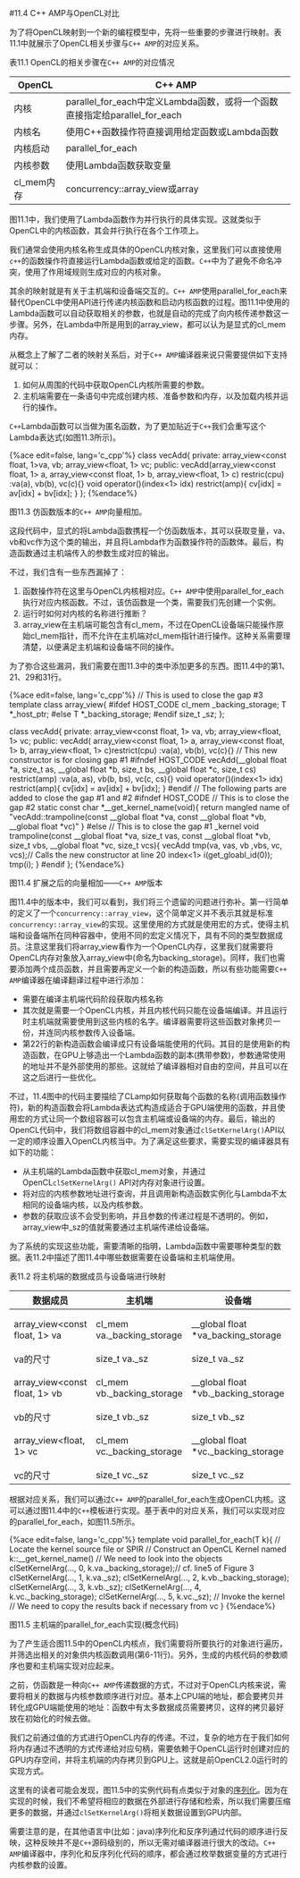 #11.4 C++ AMP与OpenCL对比

为了将OpenCL映射到一个新的编程模型中，先将一些重要的步骤进行映射。表11.1中就展示了OpenCL相关步骤与`C++ AMP`的对应关系。

表11.1 OpenCL的相关步骤在`C++ AMP`的对应情况

OpenCL|C++ AMP
----|----
内核|parallel_for_each中定义Lambda函数，或将一个函数直接指定给parallel_for_each
内核名|使用C++函数操作符直接调用给定函数或Lambda函数
内核启动|parallel_for_each
内核参数|使用Lambda函数获取变量
cl_mem内存|concurrency::array_view或array

图11.1中，我们使用了Lambda函数作为并行执行的具体实现。这就类似于OpenCL中的内核函数，其会并行执行在各个工作项上。

我们通常会使用内核名称生成具体的OpenCL内核对象，这里我们可以直接使用`c++`的函数操作符直接运行Lambda函数或给定的函数。`C++`中为了避免不命名冲突，使用了作用域规则生成对应的内核对象。

其余的映射就是有关于主机端和设备端交互的。`C++ AMP`使用parallel_for_each来替代OpenCL中使用API进行传递内核函数和启动内核函数的过程。图11.1中使用的Lambda函数可以自动获取相关的参数，也就是自动的完成了向内核传递参数这一步骤。另外，在Lambda中所是用到的array_view，都可以认为是显式的cl_mem内存。

从概念上了解了二者的映射关系后，对于`C++ AMP`编译器来说只需要提供如下支持就可以：

1. 如何从周围的代码中获取OpenCL内核所需要的参数。
2. 主机端需要在一条语句中完成创建内核、准备参数和内存，以及加载内核并运行的操作。

`C++`Lambda函数可以当做为匿名函数，为了更加贴近于`C++`我们会重写这个Lambda表达式(如图11.3所示)。

{%ace edit=false, lang='c_cpp'%}
class vecAdd{
  private:
  	array_view<const float, 1>va, vb;
    array_view<float, 1> vc;
  public:
  	vecAdd(array_view<const float, 1> a,
    	array_view<const float, 1> b,
        array_view<float, 1> c) restric(cpu)
      :va(a), vb(b), vc(c){}
    void operator()(index<1> idx) restrict(amp){
      cv[idx] = av[idx] + bv[idx];
    }
};
{%endace%}

图11.3 仿函数版本的`C++ AMP`向量相加。

这段代码中，显式的将Lambda函数携程一个仿函数版本，其可以获取变量，va、vb和vc作为这个类的输出，并且将Lambda作为函数操作符的函数体。最后，构造函数通过主机端传入的参数生成对应的输出。

不过，我们含有一些东西漏掉了：

1. 函数操作符在这里与OpenCL内核相对应。`C++ AMP`中使用parallel_for_each执行对应内核函数。不过，该仿函数是一个类，需要我们先创建一个实例。
2. 运行时如何对内核的名称进行推断？
3. array_view在主机端可能包含有cl_mem，不过在OpenCL设备端只能操作原始cl_mem指针，而不允许在主机端对cl_mem指针进行操作。这种关系需要理清楚，以便满足主机端和设备端不同的操作。

为了弥合这些漏洞，我们需要在图11.3中的类中添加更多的东西。图11.4中的第1、21、29和31行。

{%ace edit=false, lang='c_cpp'%}
// This is used to close the gap #3
template<class T>
class array_view{
#ifdef HOST_CODE
  cl_mem _backing_storage;
  T *_host_ptr;
#else
  T *_backing_storage;
#endif
  size_t _sz;
};

class vecAdd{
private:
  array_view<const float, 1> va, vb;
  array_view<float, 1> vc;
public:
  vecAdd(
    array_view<const float, 1> a,
    array_view<const float, 1> b,
    array_view<float, 1> c)restrict(cpu)
   :va(a), vb(b), vc(c){}
  // This new constructor is for closing gap #1
#ifndef HOST_CODE
  vecAdd(__global float *a, size_t as, __global float *b, size_t bs, __global float *c, size_t cs) restrict(amp)
   :va(a, as), vb(b, bs), vc(c, cs){}
  void operator()(index<1> idx) restrict(amp){
    cv[idx] = av[idx] + bv[idx];
  }
#endif
  // The following parts are added to close the gap #1 and #2
#ifndef HOST_CODE
  // This is to close the gap #2
  static const char *__get_kernel_name(void){
    return mangled name of "vecAdd::trampoline(const __global float *va, const __global float *vb, __global float *vc)"
  }
#else // This is to close the gap #1
  _kernel void trampoline(const __global float *va, size_t vas,   const __global float *vb, size_t vbs, __global float *vc, size_t vcs){
    vecAdd tmp(va, vas, vb ,vbs, vc, vcs);// Calls the new constructor at line 20
    index<1> i(get_gloabl_id(0));
    tmp(i);
  }
#endif
};
{%endace%}

图11.4 扩展之后的向量相加——`C++ AMP`版本

图11.4中的版本中，我们可以看到，我们将三个遗留的问题进行弥补。第一行简单的定义了一个`concurrency::array_view`，这个简单定义并不表示其就是标准`concurrency::array_view`的实现。这里使用的方式就是使用宏的方式，使得主机端和设备端所在同种容器中，使用不同的宏定义情况下，具有不同的类型数据成员。注意这里我们将array_view看作为一个OpenCL内存，这里我们就需要将OpenCL内存对象放入array_view中(命名为backing_storage)。同样，我们也需要添加两个成员函数，并且需要再定义一个新的构造函数，所以有些功能需要`C++ AMP`编译器在编译翻译过程中进行添加：

- 需要在编译主机端代码阶段获取内核名称
- 其次就是需要一个OpenCL内核，并且内核代码只能在设备端编译。并且运行时主机端就需要使用到这些内核的名字。编译器需要将这些函数对象拷贝一份，并连同内核参数传入设备端。
- 第22行的新构造函数会编译成只有设备端能使用的代码。其目的是使用新的构造函数，在GPU上够造出一个Lambda函数的副本(携带参数)，参数通常使用的地址并不是外部使用的那些。这就给了编译器相对自由的空间，并且可以在这之后进行一些优化。

不过，11.4图中的代码主要描绘了CLamp如何获取每个函数的名称(调用函数操作符)，新的构造函数会将Lambda表达式构造成适合于GPU端使用的函数，并且使用宏的方式让同一个数组容器可以包含主机端或设备端的内存。最后，输出的OpenCL代码中，我们将数组容器中的cl_mem对象通过`clSetKernelArg()`API以一定的顺序设置入OpenCL内核当中。为了满足这些要求，需要实现的编译器具有如下的功能：

- 从主机端的Lambda函数中获取cl_mem对象，并通过OpenCL`clSetKernelArg()` API对内存对象进行设置。
- 将对应的内核参数地址进行查询，并且调用新构造函数实例化与Lambda不太相同的设备端内核，以及内核参数。
- 参数的获取应该不会受到影响，并且参数的传递过程是不透明的。例如，array_view中_sz的值就需要通过主机端传递给设备端。

为了系统的实现这些功能，需要清晰的指明，Lambda函数中需要哪种类型的数据。表11.2中描述了图11.4中哪些数据需要在设备端和主机端使用。

表11.2 将主机端的数据成员与设备端进行映射

数据成员|主机端|设备端|注意
----|----|----|----
array_view<const float, 1> va| cl_mem va._backing_storage|__global float *va_backing_storage|通过clSetKernelArg进行传递
va的尺寸| size_t va._sz|size_t va._sz|字面方式传递
array_view<const float, 1> vb|cl_mem vb._backing_storage|__global float *vb._backing_storage|通过clSetKernelArg进行传递
vb的尺寸| size_t vb._sz|size_t vb._sz|字面方式传递
array_view<float, 1> vc|cl_mem vc._backing_storage|__global float *vc._backing_storage|通过clSetKernelArg进行传递
vc的尺寸| size_t vc._sz|size_t vc._sz|字面方式传递

根据对应关系，我们可以通过`C++ AMP`的parallel_for_each生成OpenCL内核。这可以通过图11.4中的`C++`模板进行实现。基于表中的对应关系，我们可以实现对应的parallel_for_each，如图11.5所示。

{%ace edit=false, lang='c_cpp'%}
template<class T>
void parallel_for_each(T k){
  // Locate the kernel source file or SPIR
  // Construct an OpenCL Kernel named k::__get_kernel_name()
  // We need to look into the objects
  clSetKernelArg(..., 0, k.va._backing_storage);// cf. line5 of Figure 3
  clSetKernelArg(..., 1, k.va._sz);
  clSetKernelArg(..., 2, k.vb._backing_storage);
  clSetKernelArg(..., 3, k.vb._sz);
  clSetKernelArg(..., 4, k.vc._backing_storage);
  clSetKernelArg(..., 5, k.vc._sz);
  // Invoke the kernel
  // We need to copy the results back if necessary from vc
}
{%endace%}

图11.5 主机端的parallel_for_each实现(概念代码)

为了产生适合图11.5中的OpenCL内核点，我们需要将所要执行的对象进行遍历，并筛选出相关的对象供内核函数调用(第6-11行)。另外，生成的内核代码的参数顺序也要和主机端实现对应起来。

之前，仿函数是一种向`C++ AMP`传递数据的方式，不过对于OpenCL内核来说，需要将相关的数据与内核参数顺序进行对应。基本上CPU端的地址，都会要拷贝并转化成GPU端能使用的地址：函数中有太多数据成员需要拷贝，这样的拷贝最好放在初始化的时候去做。

我们之前通过值的方式进行OpenCL内存的传递。不过，复杂的地方在于我们如何将内存通过不透明的方式传递给对应句柄，需要依赖于OpenCL运行时创建对应的GPU内存空间，并将主机端的内存拷贝到GPU上。这就是前OpenCL2.0运行时的实现方式。

这里有的读者可能会发现，图11.5中的实例代码有点类似于对象的[序列化](http://en.wikipedia.org/wiki/Serialization)。因为在实现的时候，我们不希望将相应的数据在外部进行存储和检索，所以我们需要压缩更多的数据，并通过`clSetKernelArg()`将相关数据设置到GPU内部。

需要注意的是，在其他语言中(比如：java)序列化和反序列通过代码的顺序进行反映，这种反映并不是`C++`源码级别的，所以无需对编译器进行很大的改动。`C++ AMP`编译器中，序列化和反序列化代码的顺序，都会通过枚举数据变量的方式进行内核参数的设置。





